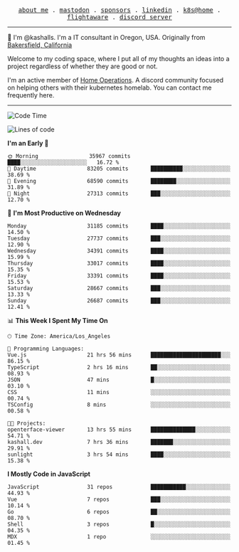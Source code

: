 <p align="center">
  <samp>
    <a href="https://jordanjones.org/">about me</a> .
    <a rel="me" href="https://mastodon.social/@kashall">mastodon</a> .
    <a href="https://github.com/sponsors/kashalls">sponsors</a> .
    <a href="https://linkedin.com/in/jordpjones">linkedin</a> .
    <a href="https://github.com/kashalls/home-cluster">k8s@home</a> .
    <a href="https://flightaware.com/adsb/stats/user/kashalls">flightaware</a> .
    <a href="https://discord.gg/V2WrCfqba9">discord server</a>
  </samp>
</p>

----------------------------------------------------------------

:wave: I'm @kashalls. I'm a IT consultant in Oregon, USA. Originally from [Bakersfield, California](https://maps.app.goo.gl/QQMtywTWghpXB6Tu6)

Welcome to my coding space, where I put all of my thoughts an ideas into a project regardless of whether they are good or not.

I'm an active member of [Home Operations](https://discord.gg/home-operations). A discord community focused on helping others with their kubernetes homelab. You can contact me frequently here.

----------------------------------------------------------------
<!--START_SECTION:waka-->
![Code Time](http://img.shields.io/badge/Code%20Time-2%2C053%20hrs%2048%20mins-blue)

![Lines of code](https://img.shields.io/badge/From%20Hello%20World%20I%27ve%20Written-18.4%20million%20lines%20of%20code-blue)

**I'm an Early 🐤** 

```text
🌞 Morning                35967 commits       ████░░░░░░░░░░░░░░░░░░░░░   16.72 % 
🌆 Daytime                83205 commits       ██████████░░░░░░░░░░░░░░░   38.69 % 
🌃 Evening                68590 commits       ████████░░░░░░░░░░░░░░░░░   31.89 % 
🌙 Night                  27313 commits       ███░░░░░░░░░░░░░░░░░░░░░░   12.70 % 
```
📅 **I'm Most Productive on Wednesday** 

```text
Monday                   31185 commits       ████░░░░░░░░░░░░░░░░░░░░░   14.50 % 
Tuesday                  27737 commits       ███░░░░░░░░░░░░░░░░░░░░░░   12.90 % 
Wednesday                34391 commits       ████░░░░░░░░░░░░░░░░░░░░░   15.99 % 
Thursday                 33017 commits       ████░░░░░░░░░░░░░░░░░░░░░   15.35 % 
Friday                   33391 commits       ████░░░░░░░░░░░░░░░░░░░░░   15.53 % 
Saturday                 28667 commits       ███░░░░░░░░░░░░░░░░░░░░░░   13.33 % 
Sunday                   26687 commits       ███░░░░░░░░░░░░░░░░░░░░░░   12.41 % 
```


📊 **This Week I Spent My Time On** 

```text
🕑︎ Time Zone: America/Los_Angeles

💬 Programming Languages: 
Vue.js                   21 hrs 56 mins      ██████████████████████░░░   86.15 % 
TypeScript               2 hrs 16 mins       ██░░░░░░░░░░░░░░░░░░░░░░░   08.93 % 
JSON                     47 mins             █░░░░░░░░░░░░░░░░░░░░░░░░   03.10 % 
CSS                      11 mins             ░░░░░░░░░░░░░░░░░░░░░░░░░   00.74 % 
TSConfig                 8 mins              ░░░░░░░░░░░░░░░░░░░░░░░░░   00.58 % 

🐱‍💻 Projects: 
openterface-viewer       13 hrs 55 mins      ██████████████░░░░░░░░░░░   54.71 % 
kashall.dev              7 hrs 36 mins       ███████░░░░░░░░░░░░░░░░░░   29.91 % 
sunlight                 3 hrs 54 mins       ████░░░░░░░░░░░░░░░░░░░░░   15.38 % 
```

**I Mostly Code in JavaScript** 

```text
JavaScript               31 repos            ███████████░░░░░░░░░░░░░░   44.93 % 
Vue                      7 repos             ███░░░░░░░░░░░░░░░░░░░░░░   10.14 % 
Go                       6 repos             ██░░░░░░░░░░░░░░░░░░░░░░░   08.70 % 
Shell                    3 repos             █░░░░░░░░░░░░░░░░░░░░░░░░   04.35 % 
MDX                      1 repo              ░░░░░░░░░░░░░░░░░░░░░░░░░   01.45 % 
```




<!--END_SECTION:waka-->